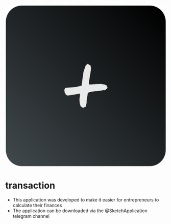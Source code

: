 <p align="center">
    <img src="TRANSACTION/assets/TRANSACTION ICON.png" />
</p>

# transaction
- This application was developed to make it easier for entrepreneurs to calculate their finances
- The application can be downloaded via the @SketchApplication telegram channel
